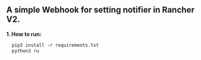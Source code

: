 ## A simple Webhook for setting notifier in Rancher V2.
**1. How to run:**

```markdown
  pip3 install -r requirements.txt 
  python3 ru
